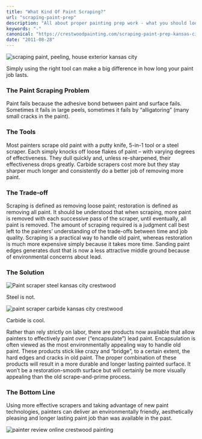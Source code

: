```yaml
---
title: "What Kind Of Paint Scraping?"
url: "scraping-paint-prep"
description: "All about proper painting prep work - what you should look for, what you should expect."
keywords: "-"
canonical: "https://crestwoodpainting.com/scraping-paint-prep-kansas-city/"
date: "2011-08-28"
---
```


![scraping paint, peeling, house exterior kansas city](/images/Peeling-green-gable_opt.jpg)

Simply using the right tool can make a big difference in how long your paint job lasts.

### The Paint Scraping Problem

Paint fails because the adhesive bond between paint and surface fails. Sometimes it fails in large peels, sometimes it fails by “alligatoring” (many small cracks in the paint).

### The Tools

Most painters scrape old paint with a putty knife, 5-in-1 tool or a steel scraper. Each simply knocks off loose flakes of paint – with varying degrees of effectiveness. They dull quickly and, unless re-sharpened, their effectiveness drops greatly. Carbide scrapers cost more but they stay sharper much longer and consistently do a better job of removing more paint.

### The Trade-off

Scraping is defined as removing loose paint; restoration is defined as removing all paint. It should be understood that when scraping, more paint is removed with each successive pass of the scraper, until eventually, all paint is removed. The amount of scraping required is a judgment call best left to the painters’ understanding of the trade-offs between time and job quality. Scraping is a practical way to handle old paint, whereas restoration is much more expensive simply because it takes more time. Sanding paint edges generates dust that is now a less attractive middle ground because of environmental concerns about lead.

### The Solution

![Paint scraper steel kansas city crestwood](/images/Steel-scraper_opt.jpg)

Steel is not.

![paint scraper carbide kansas city crestwood](/images/Carbide-scraper_opt.jpg)

Carbide is cool.

Rather than rely strictly on labor, there are products now available that allow painters to effectively paint over (“encapsulate”) lead paint. Encapsulation is often viewed as the most environmentally appealing way to handle old paint. These products stick like crazy and “bridge”, to a certain extent, the hard edges and cracks in old paint. The proper combination of these products will result in a more durable and longer lasting painted surface. It won’t be a restoration-smooth surface but will certainly be more visually appealing than the old scrape-and-prime process.

### The Bottom Line

Using more effective scrapers and taking advantage of new paint technologies, painters can deliver an environmentally friendly, aesthetically pleasing and longer lasting paint job than was available in the past.

![painter review online crestwood painting](/images/Ty-Esser.jpg)
